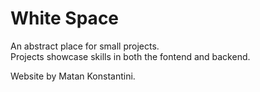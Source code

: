 # White Space

An abstract place for small projects.   
Projects showcase skills in both the fontend and backend.

Website by Matan Konstantini.